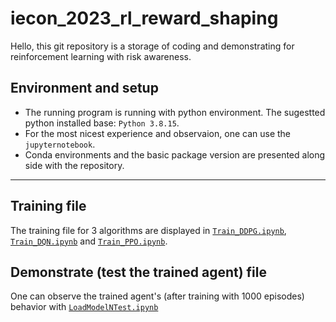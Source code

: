 # iecon_2023_rl_reward_shaping
Hello, this git repository is a storage of coding and demonstrating for reinforcement learning with risk awareness.

## Environment and setup
* The running program is running with python environment. The sugestted python installed base: `Python 3.8.15`.
* For the most nicest experience and observaion, one can use the `jupyternotebook`.
* Conda environments and the basic package version are presented along side with the repository.

---

## Training file
The training file for 3 algorithms are displayed in [`Train_DDPG.ipynb`](/Train_DDPG.ipynb), [`Train_DQN.ipynb`](/Train_DQN.ipynb) and [`Train_PPO.ipynb`](/Train_PPO.ipynb).

## Demonstrate (test the trained agent) file
One can observe the trained agent's (after training with 1000 episodes) behavior with [`LoadModelNTest.ipynb`](/LoadModelNTest.ipynb)
